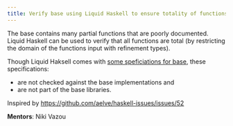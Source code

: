 ```yaml
---
title: Verify base using Liquid Haskell to ensure totality of functions
---
```


The base contains many partial functions that are poorly documented. Liquid
Haskell can be used to verify that all functions are total (by restricting the
domain of the functions input with refinement types).

Though Liquid Haksell comes with
[some speficiations for base](https://github.com/ucsd-progsys/liquidhaskell/tree/develop/include),
these specifications:

- are not checked against the base implementations and
- are not part of the base libraries.

Inspired by <https://github.com/aelve/haskell-issues/issues/52>

**Mentors**: Niki Vazou
